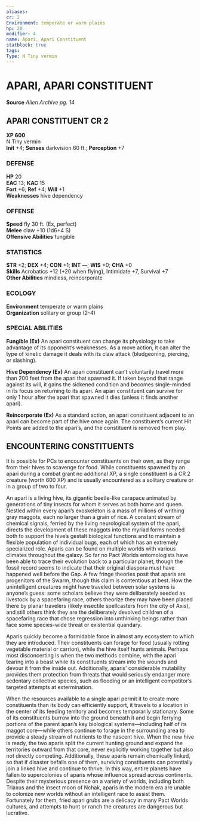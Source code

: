 ```yaml
---
aliases: 
cr: 2
Environment: temperate or warm plains  
hp: 20
modifier: 4
name: Apari, Apari Constituent
statblock: true
tags: 
Type: N Tiny vermin  
---
```

# APARI, APARI CONSTITUENT

**Source** _Alien Archive pg. 14_

## APARI CONSTITUENT CR 2

**XP 600**  
N Tiny vermin  
**Init** +4; **Senses** darkvision 60 ft.; **Perception** +7  

### DEFENSE

**HP** 20  
**EAC** 13; **KAC** 15  
**Fort** +6; **Ref** +4; **Will** +1  
**Weaknesses** hive dependency

### OFFENSE

**Speed** fly 30 ft. (Ex, perfect)  
**Melee** claw +10 (1d6+4 S)  
**Offensive Abilities** fungible

### STATISTICS

**STR** +2; **DEX** +4; **CON** +1; **INT** —; **WIS** +0; **CHA** +0  
**Skills** Acrobatics +12 (+20 when flying), Intimidate +7, Survival +7  
**Other Abilities** mindless, reincorporate

### ECOLOGY

**Environment** temperate or warm plains  
**Organization** solitary or group (2-4)

### SPECIAL ABILITIES

**Fungible (Ex)** An apari constituent can change its physiology to take advantage of its opponent’s weaknesses. As a move action, it can alter the type of kinetic damage it deals with its claw attack (bludgeoning, piercing, or slashing).

**Hive Dependency (Ex)** An apari constituent can’t voluntarily travel more than 200 feet from the apari that spawned it. If taken beyond that range against its will, it gains the sickened condition and becomes single-minded in its focus on returning to its apari. An apari constituent can survive for only 1 hour after the apari that spawned it dies (unless it finds another apari).

**Reincorporate (Ex)** As a standard action, an apari constituent adjacent to an apari can become part of the hive once again. The constituent’s current Hit Points are added to the apari’s, and the constituent is removed from play.

## ENCOUNTERING CONSTITUENTS

It is possible for PCs to encounter constituents on their own, as they range from their hives to scavenge for food. While constituents spawned by an apari during a combat grant no additional XP, a single constituent is a CR 2 creature (worth 600 XP) and is usually encountered as a solitary creature or in a group of two to four.

An apari is a living hive, its gigantic beetle-like carapace animated by generations of tiny insects for whom it serves as both home and queen. Nestled within every apari’s exoskeleton is a mass of millions of writhing gray maggots, each no larger than a grain of rice. A constant stream of chemical signals, ferried by the living neurological system of the apari, directs the development of these maggots into the myriad forms needed both to support the hive’s gestalt biological functions and to maintain a flexible population of individual bugs, each of which has an extremely specialized role. Aparis can be found on multiple worlds with various climates throughout the galaxy. So far no Pact Worlds entomologists have been able to trace their evolution back to a particular planet, though the fossil record seems to indicate that their original diaspora must have happened well before the Gap. A few fringe theories posit that aparis are progenitors of the Swarm, though this claim is contentious at best. How the unintelligent creatures might have traveled between solar systems is anyone’s guess: some scholars believe they were deliberately seeded as livestock by a spacefaring race, others theorize they may have been placed there by planar travelers (likely insectile spellcasters from the city of Axis), and still others think they are the deliberately devolved children of a spacefaring race that chose regression into unthinking beings rather than face some species-wide threat or existential quandary.

Aparis quickly become a formidable force in almost any ecosystem to which they are introduced. Their constituents can forage for food (usually rotting vegetable material or carrion), while the hive itself hunts animals. Perhaps most disconcerting is when the two methods combine, with the apari tearing into a beast while its constituents stream into the wounds and devour it from the inside out. Additionally, aparis’ considerable mutability provides them protection from threats that would seriously endanger more sedentary collective species, such as flooding or an intelligent competitor’s targeted attempts at extermination.

When the resources available to a single apari permit it to create more constituents than its body can efficiently support, it travels to a location in the center of its feeding territory and becomes temporarily stationary. Some of its constituents burrow into the ground beneath it and begin ferrying portions of the parent apari’s key biological systems—including half of its maggot core—while others continue to forage in the surrounding area to provide a steady stream of nutrients to the nascent hive. When the new hive is ready, the two aparis split the current hunting ground and expand the territories outward from that core, never explicitly working together but also not directly competing. Additionally, these aparis remain chemically linked, so that if disaster befalls one of them, surviving constituents can potentially join a linked hive and continue to thrive. In this way, entire planets have fallen to supercolonies of aparis whose influence spread across continents. Despite their mysterious presence on a variety of worlds, including both Triaxus and the insect moon of Nchak, aparis in the modern era are unable to colonize new worlds without an intelligent race to assist them. Fortunately for them, fried apari grubs are a delicacy in many Pact Worlds cultures, and attempts to hunt or ranch the creatures are dangerous but lucrative.
